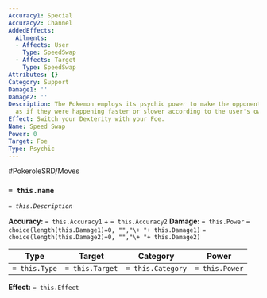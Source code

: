 ```yaml
---
Accuracy1: Special
Accuracy2: Channel
AddedEffects:
  Ailments:
  - Affects: User
    Type: SpeedSwap
  - Affects: Target
    Type: SpeedSwap
Attributes: {}
Category: Support
Damage1: ''
Damage2: ''
Description: The Pokemon employs its psychic power to make the opponent perceive events
  as if they were happening faster or slower according to the user's own speed.
Effect: Switch your Dexterity with your Foe.
Name: Speed Swap
Power: 0
Target: Foe
Type: Psychic
---
```


#PokeroleSRD/Moves

### `= this.name`
*`= this.Description`*

**Accuracy:** `= this.Accuracy1` + `= this.Accuracy2`
**Damage:** `= this.Power` `= choice(length(this.Damage1)=0, "","\+ "+ this.Damage1)` `= choice(length(this.Damage2)=0, "","\+ "+ this.Damage2)`

| Type          | Target          | Category          | Power          |
| ------------- | --------------- | ----------------  | -------------- |
| `= this.Type` | `= this.Target` | `= this.Category` | `= this.Power` | 

**Effect:** `= this.Effect`